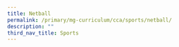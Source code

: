 ```yaml
---
title: Netball
permalink: /primary/mg-curriculum/cca/sports/netball/
description: ""
third_nav_title: Sports
---
```

